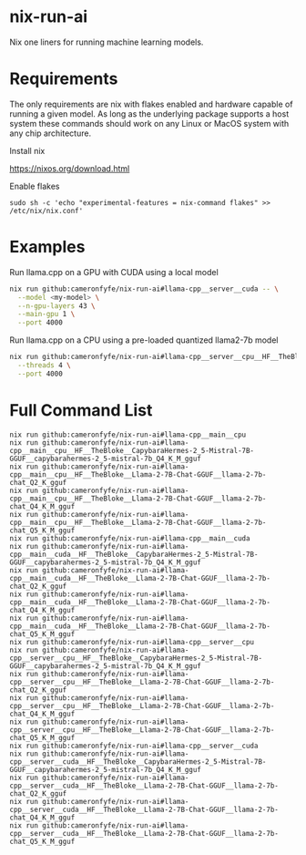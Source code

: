 # nix-run-ai

Nix one liners for running machine learning models.

# Requirements

The only requirements are nix with flakes enabled and hardware capable of running a given model. As long as the underlying package supports a host system these commands should work on any Linux or MacOS system with any chip architecture.

Install nix

https://nixos.org/download.html

Enable flakes

    sudo sh -c 'echo "experimental-features = nix-command flakes" >> /etc/nix/nix.conf'

# Examples

Run llama.cpp on a GPU with CUDA using a local model

```bash
nix run github:cameronfyfe/nix-run-ai#llama-cpp__server__cuda -- \
  --model <my-model> \
  --n-gpu-layers 43 \
  --main-gpu 1 \
  --port 4000
```

Run llama.cpp on a CPU using a pre-loaded quantized llama2-7b model

```bash
nix run github:cameronfyfe/nix-run-ai#llama-cpp__server__cpu__HF__TheBloke__Llama-2-7B-Chat-GGUF__llama-2-7b-chat_Q4_K_M_gguf -- \
  --threads 4 \
  --port 4000
```

# Full Command List

```present ./scripts/list-cmds.sh github:cameronfyfe/nix-run-ai
nix run github:cameronfyfe/nix-run-ai#llama-cpp__main__cpu
nix run github:cameronfyfe/nix-run-ai#llama-cpp__main__cpu__HF__TheBloke__CapybaraHermes-2_5-Mistral-7B-GGUF__capybarahermes-2_5-mistral-7b_Q4_K_M_gguf
nix run github:cameronfyfe/nix-run-ai#llama-cpp__main__cpu__HF__TheBloke__Llama-2-7B-Chat-GGUF__llama-2-7b-chat_Q2_K_gguf
nix run github:cameronfyfe/nix-run-ai#llama-cpp__main__cpu__HF__TheBloke__Llama-2-7B-Chat-GGUF__llama-2-7b-chat_Q4_K_M_gguf
nix run github:cameronfyfe/nix-run-ai#llama-cpp__main__cpu__HF__TheBloke__Llama-2-7B-Chat-GGUF__llama-2-7b-chat_Q5_K_M_gguf
nix run github:cameronfyfe/nix-run-ai#llama-cpp__main__cuda
nix run github:cameronfyfe/nix-run-ai#llama-cpp__main__cuda__HF__TheBloke__CapybaraHermes-2_5-Mistral-7B-GGUF__capybarahermes-2_5-mistral-7b_Q4_K_M_gguf
nix run github:cameronfyfe/nix-run-ai#llama-cpp__main__cuda__HF__TheBloke__Llama-2-7B-Chat-GGUF__llama-2-7b-chat_Q2_K_gguf
nix run github:cameronfyfe/nix-run-ai#llama-cpp__main__cuda__HF__TheBloke__Llama-2-7B-Chat-GGUF__llama-2-7b-chat_Q4_K_M_gguf
nix run github:cameronfyfe/nix-run-ai#llama-cpp__main__cuda__HF__TheBloke__Llama-2-7B-Chat-GGUF__llama-2-7b-chat_Q5_K_M_gguf
nix run github:cameronfyfe/nix-run-ai#llama-cpp__server__cpu
nix run github:cameronfyfe/nix-run-ai#llama-cpp__server__cpu__HF__TheBloke__CapybaraHermes-2_5-Mistral-7B-GGUF__capybarahermes-2_5-mistral-7b_Q4_K_M_gguf
nix run github:cameronfyfe/nix-run-ai#llama-cpp__server__cpu__HF__TheBloke__Llama-2-7B-Chat-GGUF__llama-2-7b-chat_Q2_K_gguf
nix run github:cameronfyfe/nix-run-ai#llama-cpp__server__cpu__HF__TheBloke__Llama-2-7B-Chat-GGUF__llama-2-7b-chat_Q4_K_M_gguf
nix run github:cameronfyfe/nix-run-ai#llama-cpp__server__cpu__HF__TheBloke__Llama-2-7B-Chat-GGUF__llama-2-7b-chat_Q5_K_M_gguf
nix run github:cameronfyfe/nix-run-ai#llama-cpp__server__cuda
nix run github:cameronfyfe/nix-run-ai#llama-cpp__server__cuda__HF__TheBloke__CapybaraHermes-2_5-Mistral-7B-GGUF__capybarahermes-2_5-mistral-7b_Q4_K_M_gguf
nix run github:cameronfyfe/nix-run-ai#llama-cpp__server__cuda__HF__TheBloke__Llama-2-7B-Chat-GGUF__llama-2-7b-chat_Q2_K_gguf
nix run github:cameronfyfe/nix-run-ai#llama-cpp__server__cuda__HF__TheBloke__Llama-2-7B-Chat-GGUF__llama-2-7b-chat_Q4_K_M_gguf
nix run github:cameronfyfe/nix-run-ai#llama-cpp__server__cuda__HF__TheBloke__Llama-2-7B-Chat-GGUF__llama-2-7b-chat_Q5_K_M_gguf
```
